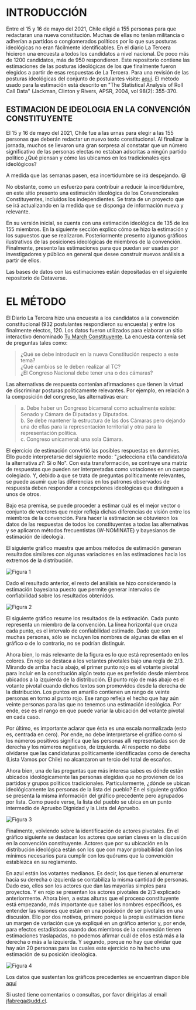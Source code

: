 # INTRODUCCIÓN
Entre el 15 y 16 de mayo del 2021, Chile eligió a 155 personas para que redactaran una nueva constitución. Muchas de ellas no tenían militancia o adherían a partidos o conglomerados políticos por lo que sus posturas ideológicas no eran fácilmente identificables.
En el diario La Tercera hicieron una encuesta a todos los candidatos a nivel nacional. De poco más de 1200 candidatos, más de 950 respondieron.
Este repositorio contiene las estimaciones de las posturas ideológicas de los que finalmente fueron elegidos a partir de esas respuestas de La Tercera. 
Para una revisión de las posturas ideológicas del conjunto de postulantes visite: [aquí](https://www.linkedin.com/pulse/estimaci%25C3%25B3n-de-las-posiciones-ideol%25C3%25B3gicas-en-cada-uno-los-fabrega). El método usado para la estimación está descrito en "The Statistical Analysis of Roll Call Data" (Jackman, Clinton y Rivers, APSR, 2004, vol 98(2): 355-370. 


## ESTIMACION DE IDEOLOGIA EN LA CONVENCIÓN CONSTITUYENTE

El 15 y 16 de mayo del 2021, Chile fue a las urnas para elegir a las 155 personas que deberán redactar un nuevo texto constitucional. Al finalizar la jornada, muchos se llevaron una gran sorpresa al constatar que un número significativo de las personas electas no estaban adscritas a ningún partido político ¿Qué piensan y cómo las ubicamos en los tradicionales ejes ideológicos? 

A medida que las semanas pasen, esa incertidumbre se irá despejando. :smiley:

No obstante, como un esfuerzo para contribuir a reducir la incertidumbre, en este sitio presento una estimación ideológica de los Convencionales Constituyentes, incluidos los independientes. Se trata de un proyecto que se irá actualizando en la medida que se disponga de información nueva y relevante. 

En su versión inicial, se cuenta con una estimación ideológica de 135 de los 155 miembros. En la siguiente sección explico cómo se hizo la estimación y los supuestos que se realizaron. Posteriormente presento algunos gráficos ilustrativos de las posiciones ideológicas de miembros de la convención. Finalmente, presento las estimaciones para que puedan ser usadas por investigadores y público en general que desee construir nuevos análisis a partir de ellos. 

Las bases de datos con las estimaciones están depositadas en el siguiente repositorio de Dataverse.

# EL MÉTODO
El Diario La Tercera hizo una encuesta a los candidatos a la convención constitucional (932 postulantes respondieron su encuesta) y entre los finalmente electos, 120. Los datos fueron utilizados para elaborar un sitio interactivo denominado [Tu March Constituyente](https://interactivo.latercera.com/tu-match-constituyente/candidatos-constituyentes/). La encuesta contenía set de preguntas tales como:  
> ¿Qué se debe introducir en la nueva Constitución respecto a este tema?  
> ¿Qué cambios se le deben realizar al TC?  
> ¿El Congreso Nacional debe tener una o dos cámaras?  
  
Las alternativas de respuesta contenían afirmaciones que tienen la virtud de discriminar posturas políticamente relevantes. Por ejemplo, en relación a la composición del congreso, las alternativas eran:

> a. Debe haber un Congreso bicameral como actualmente existe: Senado y Cámara de Diputadas y Diputados.  
> b. Se debe mantener la estructura de las dos Cámaras pero dejando una de ellas para la representación territorial y otra para la representación política.  
> c. Congreso unicameral: una sola Cámara.  

El ejercicio de estimación convirtió las posibles respuestas en dummies. Ello puede interpretarse del siguiente modo: "¿selecciona el/la candidato/a la alternativa $z$?: Sí o No". Con esta transformación, se contruye una matriz de respuestas que pueden ser interpretadas como votaciones en un cuerpo colegiado. Y, debido a que se trata de preguntas políticamente relevantes, se puede asumir que las diferencias en los patrones observados de respuesta deben responder a concepciones ideológicas que distinguen a unos de otros.  

Bajo esa premisa, se puede proceder a estimar cuál es el mejor vector o conjunto de vectores que mejor refleja dichas diferencias de visión entre los miembros de la convención. Para hacer la estimación se obtuvieron los datos de las respuestas de todos los constituyentes a todas las alternativas y se aplicaron métodos frecuentistas (W-NOMINATE) y bayesianos de estimación de ideología. 

El siguiente gráfico muestra que ambos métodos de estimación generan resultados similares con algunas variaciones en las estimaciones hacia los extremos de la distribución.

![Figura 1](/plots/fig1.png)

Dado el resultado anterior, el resto del análisis se hizo considerando la estimación bayesiana puesto que permite generar intervalos de confiabilidad sobre los resultados obtenidos. 

![Figura 2](/plots/fig2.png)

  
El siguiente gráfico resume los resultados de la estimación. Cada punto representa un miembro de la convención. La línea horizontal que cruza cada punto, es el intervalo de confiabilidad estimado. Dado que son muchas personas, sólo se incluyen los nombres de algunas de ellas en el gráfico o de lo contrario, no se podrían distinguir. 

Ahora bien, lo más relevante de la figura es lo que está representado en los colores. En rojo se destaca a los votantes pivotales bajo una regla de 2/3. Mirando de arriba hacia abajo, el primer punto rojo es el votante pivotal para incluir en la constitución algún texto que es preferido desde miembros ubicados a la izquierda de la distribución. El punto rojo de más abajo es el votante pivotal cuando dichos textos son promovidos desde la derecha de la distribución. Los puntos en amarillo contienen un rango de veinte personas en torno al punto rojo. Ese rango refleja el hecho que hay aún veinte personas para las que no tenemos una estimación ideológica. Por ende, ese es el rango en que puede variar la ubicación del votante pivotal en cada caso.

Por último, es importante aclarar que ésta es una escala normalizada (esto es, centrada en cero). Por ende, no debe interpretarse el gráfico como si los números positivos significa que las personas allí representadas son de derecha y los números negativos, de izquierda. Al respecto no debe olvidarse que las candidaturas políticamente identificadas como de derecha (Lista Vamos por Chile) no alcanzaron un tercio del total de escaños.   

Ahora bien, una de las preguntas que más interesa sabes es dónde están ubicados ideológicamente las personas elegidas que no provienen de los partidos y grupos políticos tradicionales. Particularmente, ¿dónde se ubican ideológicamente las personas de la lista del pueblo? En el siguiente gráfico se presenta la misma información del gráfico precedente pero agrupados por lista. Como puede verse, la lista del pueblo se ubica en un punto intermedio de Apruebo Dignidad y la Lista del Apruebo. 

![Figura 3](/plots/fig3.png)

Finalmente, volviendo sobre la identificación de actores pivotales. En el gráfico siguiente se destacan los actores que serían claves en la discusión en la convención constituyente. Actores que por su ubicación en la distribución ideológica están son los que con mayor probabilidad dan los mínimos necesarios para cumplir con los quórums que la convención establezca en su reglamento.

En azul están los votantes medianos. Es decir, los que tienen al enumerar hacia su derecha o izquierda se contabiliza la misma cantidad de personas. Dado eso, ellos son los actores que dan las mayorías simples para proyectos. Y en rojo se presentan los actores pivotales de 2/3 explicado anteriormente. Ahora bien, a estas alturas que el proceso constituyente está empezando, más importante que saber los nombres específicos, es entender las visiones que están en una posicioón de ser pivotales en una discusión. Ello por dos motivos, primero porque la propia estimación tiene un margen de variación que ya expliqué en un gráfico anterior y, por ende, para efectos estadísticos cuando dos miembros de la convención tienen estimaciones traslapadas, no podemos afirmar cuál de ellos está más a la derecha o más a la izquierda. Y segundo, porque no hay que olvidar que hay aún 20 personas para las cuales este ejercicio no ha hecho una estimación de su posición ideológica. 

![Figura 4](/plots/fig4.png)

Los datos que sustentan los gráficos precedentes se encuentran disponible [aquí](https://dataverse.harvard.edu/file.xhtml?fileId=4656268&version=1.0)

Si usted tiene comentarios o consultas, por favor dirigirlas al email jfabrega@udd.cl.

